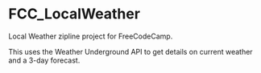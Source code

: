 # FCC_LocalWeather

Local Weather zipline project for FreeCodeCamp.

This uses the Weather Underground API to get details on current weather and a 3-day forecast.
